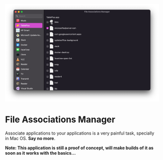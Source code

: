 ![poc screenshot](https://github.com/open-southeners/fileassocmanager/blob/main/screenshot.jpg?raw=true)

# File Associations Manager

Associate applications to your applications is a very painful task, specially in Mac OS. **Say no more**.

**Note: This application is still a proof of concept, will make builds of it as soon as it works with the basics...**
